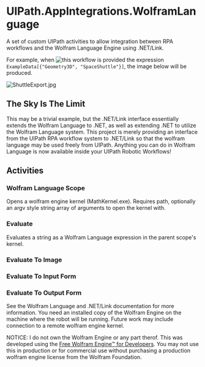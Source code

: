 # UIPath.AppIntegrations.WolframLanguage

A set of custom UIPath activities to allow integration between RPA workflows and the Wolfram Language Engine using .NET/Link.

For example, when ![this workflow](https://github.com/JosephIaquinto/UIPath.AppIntegrations.WolframLanguage/blob/master/Examples/ShuttleFlow.png) is provided the expression ```ExampleData[{"Geometry3D", "SpaceShuttle"}]```, the image below will be produced.

![ShuttleExport.jpg](https://github.com/JosephIaquinto/UIPath.AppIntegrations.WolframLanguage/blob/master/Examples/ShuttleExport.jpg)

## The Sky Is The Limit

This may be a trivial example, but the .NET/Link interface essentially extends the Wolfram Language to .NET, as well as extending .NET to utilize the Wolfram Language system. This project is merely providing an interface from the UIPath RPA workflow system to .NET/Link so that the wolfram language may be used freely from UIPath. Anything you can do in Wolfram Language is now available inside your UIPath Robotic Workflows!

## Activities

### Wolfram Language Scope

Opens a wolfram engine kernel (MathKernel.exe). Requires path, optionally an argv style string array of arguments to open the kernel with.

### Evaluate <T>

Evaluates a string as a Wolfram Language expression in the parent scope's kernel.

### Evaluate To Image

### Evaluate To Input Form

### Evaluate To Output Form

See the Wolfram Language and .NET/Link documentation for more information. You need an installed copy of the Wolfram Engine on the machine where the robot will be running. Future work may include connection to a remote wolfram engine kernel.

NOTICE: I do not own the Wolfram Engine or any part therof. This was developed using the [Free Wolfram Engine™ for Developers](https://www.wolfram.com/legal/terms/wolfram-engine.html). You may not use this in production or for commercial use without purchasing a production wolfram engine license from the Wolfram Foundation.
